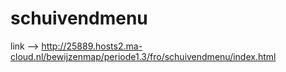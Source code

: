 # schuivendmenu
link --> http://25889.hosts2.ma-cloud.nl/bewijzenmap/periode1.3/fro/schuivendmenu/index.html
